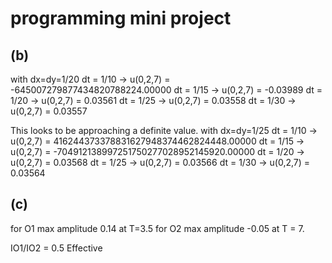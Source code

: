 # programming mini project

## (b)
with dx=dy=1/20
dt = 1/10 -> u(0,2,7) = -645007279877434820788224.00000 
dt = 1/15 -> u(0,2,7) = -0.03989
dt = 1/20 -> u(0,2,7) = 0.03561
dt = 1/25 -> u(0,2,7) = 0.03558
dt = 1/30 -> u(0,2,7) = 0.03557

This looks to be approaching a definite value.
with dx=dy=1/25
dt = 1/10 -> u(0,2,7) = 416244373378831627948374462824448.00000
dt = 1/15 -> u(0,2,7) = -704912138997251750277028952145920.00000
dt = 1/20 -> u(0,2,7) = 0.03568
dt = 1/25 -> u(0,2,7) = 0.03566
dt = 1/30 -> u(0,2,7) = 0.03564 

## (c)
for O1 max amplitude 0.14 at T=3.5
for O2 max amplitude -0.05 at T = 7.

IO1/IO2 = 0.5
Effective
